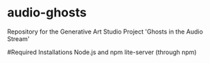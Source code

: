 # audio-ghosts
Repository for the Generative Art Studio Project 'Ghosts in the Audio Stream'

#Required Installations
Node.js and npm
lite-server (through npm)
